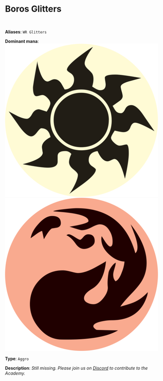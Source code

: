 <!-- This page is automatically generated by Myr: do not update it manually. -->
<!-- Changes directly applied here will be lost. -->
<!-- If you plan to update this page, please update the template at https://github.com/Pauperformance/pauperformance-bot -->
<!-- Templates can be found under pauperformance-bot/resources/templates/ -->
# Boros Glitters
<br/>

**Aliases**: `WR Glitters`


**Dominant mana**: <img src="../resources/images/mana/W.png" class="dominant-mana-icon"/> <img src="../resources/images/mana/R.png" class="dominant-mana-icon"/>

**Type**: `Aggro`

**Description**: _Still missing. Please join us on [Discord](https://discord.gg/fYQbpjjkQ3) to contribute to the Academy._











